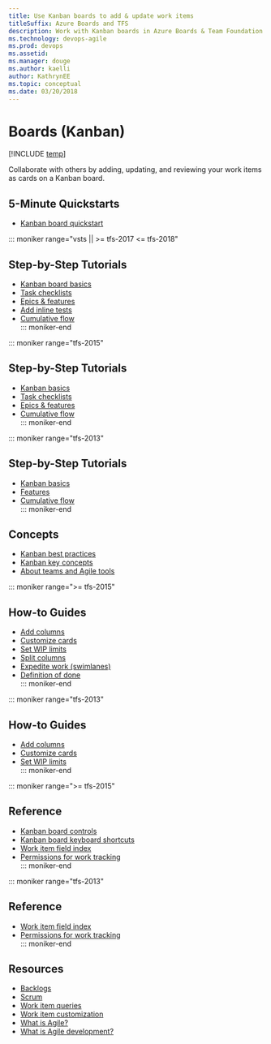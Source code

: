 ```yaml
---
title: Use Kanban boards to add & update work items
titleSuffix: Azure Boards and TFS
description: Work with Kanban boards in Azure Boards & Team Foundation Server   
ms.technology: devops-agile
ms.prod: devops
ms.assetid:  
ms.manager: douge
ms.author: kaelli
author: KathrynEE
ms.topic: conceptual
ms.date: 03/20/2018
---
```


# Boards (Kanban)

[!INCLUDE [temp](../_shared/version-vsts-tfs-all-versions.md)]  

Collaborate with others by adding, updating, and reviewing your work items as cards on a Kanban board. 


## 5-Minute Quickstarts  

- [Kanban board quickstart](kanban-quickstart.md)  


::: moniker range="vsts || >= tfs-2017 <= tfs-2018"

## Step-by-Step Tutorials

- [Kanban board basics](kanban-basics.md)
- [Task checklists](add-task-checklists.md)
- [Epics & features](kanban-epics-features-stories.md)
- [Add inline tests](add-run-update-tests.md)
- [Cumulative flow](../../report/dashboards/cumulative-flow.md?toc=/azure/devops/boards/boards/toc.json&bc=/azure/devops/boards/boards/breadcrumb/toc.json)  
::: moniker-end

::: moniker range="tfs-2015"
## Step-by-Step Tutorials

- [Kanban basics](kanban-basics.md)
- [Task checklists](add-task-checklists.md)
- [Epics & features](kanban-epics-features-stories.md)
- [Cumulative flow](../../report/dashboards/cumulative-flow.md?toc=/azure/devops/boards/boards/toc.json&bc=/azure/devops/boards/boards/breadcrumb/toc.json)  
::: moniker-end

::: moniker range="tfs-2013"
## Step-by-Step Tutorials

- [Kanban basics](kanban-basics.md)
- [Features](kanban-epics-features-stories.md)
- [Cumulative flow](../../report/dashboards/cumulative-flow.md?toc=/azure/devops/boards/boards/toc.json&bc=/azure/devops/boards/boards/breadcrumb/toc.json)  
::: moniker-end

## Concepts 
      
- [Kanban best practices](best-practices-kanban.md)      
- [Kanban key concepts](best-practices-kanban.md)     
- [About teams and Agile tools](../../organizations/settings/about-teams-and-settings.md?toc=/azure/devops/boards/boards/toc.json&bc=/azure/devops/boards/boards/breadcrumb/toc.json)  

::: moniker range=">= tfs-2015"

## How-to Guides

- [Add columns](add-columns.md) 
- [Customize cards](../../boards/boards/customize-cards.md?toc=/azure/devops/boards/boards/toc.json&bc=/azure/devops/boards/boards/breadcrumb/toc.json)    
- [Set WIP limits](wip-limits.md)  
- [Split columns](split-columns.md)  
- [Expedite work (swimlanes)](expedite-work.md)  
- [Definition of done](definition-of-done.md)  
::: moniker-end  

::: moniker range="tfs-2013"

## How-to Guides

- [Add columns](add-columns.md) 
- [Customize cards](../../boards/boards/customize-cards.md?toc=/azure/devops/boards/boards/toc.json&bc=/azure/devops/boards/boards/breadcrumb/toc.json)    
- [Set WIP limits](wip-limits.md)  
::: moniker-end  

::: moniker range=">= tfs-2015"
## Reference   

- [Kanban board controls](kanban-board-controls.md) 
- [Kanban board keyboard shortcuts](kanban-board-keyboard-shortcuts.md) 
- [Work item field index](../work-items/guidance/work-item-field.md?toc=/azure/devops/boards/boards/toc.json&bc=/azure/devops/boards/boards/breadcrumb/toc.json) 
- [Permissions for work tracking](../../organizations/security/permissions-access-work-tracking.md?toc=/azure/devops/boards/boards/toc.json&bc=/azure/devops/boards/boards/breadcrumb/toc.json)      
::: moniker-end  
  
::: moniker range="tfs-2013"
## Reference   

- [Work item field index](../work-items/guidance/work-item-field.md?toc=/azure/devops/boards/boards/toc.json&bc=/azure/devops/boards/boards/breadcrumb/toc.json) 
- [Permissions for work tracking](../../organizations/security/permissions-access-work-tracking.md?toc=/azure/devops/boards/boards/toc.json&bc=/azure/devops/boards/boards/breadcrumb/toc.json)      
::: moniker-end  

## Resources 

- [Backlogs](../backlogs/index.md)
- [Scrum](../sprints/index.md)
- [Work item queries](../queries/index.md)
- [Work item customization](../../reference/index.md) 
- [What is Agile?](/azure/devops/learn/agile/what-is-agile)   
- [What is Agile development?](/azure/devops/learn/agile/what-is-agile-development)  


<!--- 
Add Q&A about Can I add another Kanban board? 
--> 
